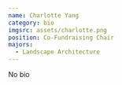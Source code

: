 ```yaml
---
name: Charlotte Yang
category: bio
imgsrc: assets/charlotte.png
position: Co-Fundraising Chair
majors:
  - Landscape Architecture
---
```

No bio